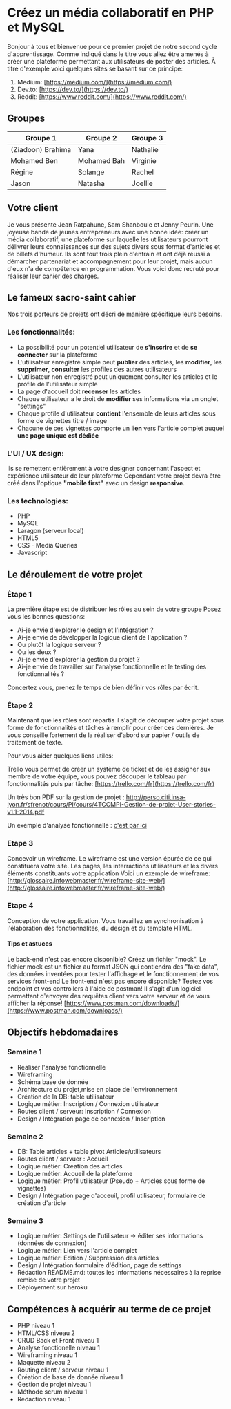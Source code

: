 # Créez un média collaboratif en PHP et MySQL

Bonjour à tous et bienvenue pour ce premier projet de notre second cycle d'apprentissage.
Comme indiqué dans le titre vous allez être amenés à créer une plateforme permettant aux utilisateurs de poster des articles.
À titre d'exemple voici quelques sites se basant sur ce principe:

1. Medium: [https://medium.com/](https://medium.com/)
2. Dev.to: [https://dev.to/](https://dev.to/)
3. Reddit: [https://www.reddit.com/](https://www.reddit.com/)


## Groupes

Groupe 1 | Groupe 2 | Groupe 3
--- | --- | ---
(Ziadoon) Brahima | Yana | Nathalie
Mohamed Ben | Mohamed Bah | Virginie
Régine | Solange | Rachel
Jason | Natasha | Joellie

## Votre client

Je vous présente Jean Ratpahune, Sam Shanboule et Jenny Peurin. Une joyeuse bande de jeunes entrepreneurs avec une bonne idée: créer un média collaboratif, une plateforme sur laquelle les utilisateurs pourront délivrer leurs connaissances sur des sujets divers sous format d'articles et de billets d'humeur.
Ils sont tout trois plein d'entrain et ont déjà réussi à démarcher partenariat et accompagnement pour leur projet, mais aucun d'eux n'a de compétence en programmation.
Vous voici donc recruté pour réaliser leur cahier des charges.

## Le fameux sacro-saint cahier

Nos trois porteurs de projets ont décri de manière spécifique leurs besoins.

### Les fonctionnalités:

- La possibilité pour un potentiel utilisateur de **s'inscrire** et de **se connecter** sur la plateforme
- L'utilisateur enregistré simple peut **publier** des articles, les **modifier**, les **supprimer**, **consulter** les profiles des autres utilisateurs
- L'utilisateur non enregistré peut uniquement consulter les articles et le profile de l'utilisateur simple
- La page d'accueil doit **recenser** les articles
- Chaque utilisateur a le droit de **modifier** ses informations via un onglet "settings"
- Chaque profile d'utilisateur **contient** l'ensemble de leurs articles sous forme de vignettes titre / image
- Chacune de ces vignettes comporte un **lien** vers l'article complet auquel **une page unique est dédiée**

### L'UI / UX design:

Ils se remettent entièrement à votre designer concernant l'aspect et expérience utilisateur de leur plateforme
Cependant votre projet devra être créé dans l'optique **"mobile first"** avec un design **responsive**.

### Les technologies:

- PHP
- MySQL
- Laragon (serveur local)
- HTML5
- CSS - Media Queries
- Javascript

## Le déroulement de votre projet

### Étape 1

La première étape est de distribuer les rôles au sein de votre groupe
Posez vous les bonnes questions:

- Ai-je envie d'explorer le design et l'intégration ?
- Ai-je envie de développer la logique client de l'application ?
- Ou plutôt la logique serveur ?
- Ou les deux ?
- Ai-je envie d'explorer la gestion du projet ?
- Ai-je envie de travailler sur l'analyse fonctionnelle et le testing des fonctionnalités ?

Concertez vous, prenez le temps de bien définir vos rôles par écrit.

### Étape 2

Maintenant que les rôles sont répartis il s'agit de découper votre projet sous forme de fonctionnalités et tâches à remplir pour créer ces dernières.
Je vous conseille fortement de la réaliser d'abord sur papier / outils de traitement de texte.

Pour vous aider quelques liens utiles:

Trello vous permet de créer un système de ticket et de les assigner aux membre de votre équipe, vous pouvez découper le tableau par fonctionnalités puis par tâche: [https://trello.com/fr](https://trello.com/fr)

Un très bon PDF sur la gestion de projet : http://perso.citi.insa-lyon.fr/sfrenot/cours/PI/cours/4TCCMPI-Gestion-de-projet-User-stories-v1.1-2014.pdf

Un exemple d'analyse fonctionnelle : [c'est par ici](exemple-analyse.md)

### Etape 3

Concevoir un wireframe.
Le wireframe est une version épurée de ce qui constituera votre site.
Les pages, les interractions utilisateurs et les divers éléments constituants votre application 
Voici un exemple de wireframe: [http://glossaire.infowebmaster.fr/wireframe-site-web/](http://glossaire.infowebmaster.fr/wireframe-site-web/)

### Etape 4

Conception de votre application.
Vous travaillez en synchronisation à l'élaboration des fonctionnalités, du design et du template HTML.

#### Tips et astuces

Le back-end n'est pas encore disponible? Créez un fichier "mock". Le fichier mock est un fichier au format JSON qui contiendra des "fake data", des données inventées pour tester l'affichage et le fonctionnement de vos services front-end
Le front-end n'est pas encore disponible? Testez vos endpoint et vos controllers à l'aide de postman! Il s'agit d'un logiciel permettant d'envoyer des requêtes client vers votre serveur et de vous afficher la réponse! [https://www.postman.com/downloads/](https://www.postman.com/downloads/)

## Objectifs hebdomadaires

### Semaine 1

- Réaliser l'analyse fonctionnelle
- Wireframing
- Schéma base de donnée
- Architecture du projet,mise en place de l'environnement
- Création de la DB: table utilisateur
- Logique métier: Inscription / Connexion utilisateur
- Routes client / serveur: Inscription / Connexion 
-  Design / Intégration page de connexion / Inscription

### Semaine 2 

- DB: Table articles + table pivot Articles/utilisateurs
- Routes client / servuer : Accueil 
- Logique métier: Création des articles
- Logique métier: Accueil de la plateforme
- Logique métier: Profil utilisateur (Pseudo + Articles sous forme de vignettes)
- Design / Intégration page d'acceuil, profil utilisateur, formulaire de création d'article

### Semaine 3 

- Logique métier: Settings de l'utilisateur -> éditer ses informations (données de connexion)
- Logique métier: Lien vers l'article complet
- Logique métier: Edition / Suppression des articles
- Design / Intégration formulaire d'édition, page de settings
- Rédaction README.md: toutes les informations nécessaires à la reprise remise de votre projet
- Déployement sur heroku

## Compétences à acquérir au terme de ce projet

- PHP niveau 1
- HTML/CSS niveau 2
- CRUD Back et Front niveau 1
- Analyse fonctionelle niveau 1
- Wireframing niveau 1
- Maquette niveau 2
- Routing client / serveur niveau 1
- Création de base de donnée niveau 1
- Gestion de projet niveau 1
- Méthode scrum niveau 1
- Rédaction niveau 1

